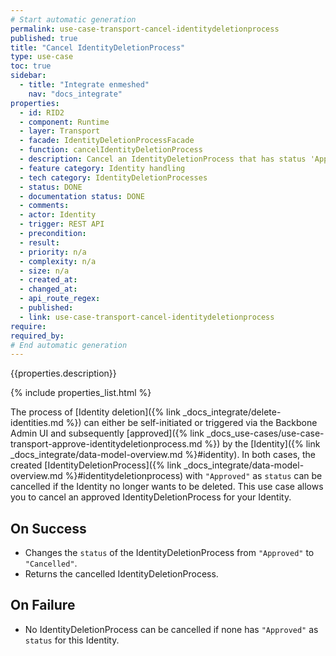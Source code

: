 ```yaml
---
# Start automatic generation
permalink: use-case-transport-cancel-identitydeletionprocess
published: true
title: "Cancel IdentityDeletionProcess"
type: use-case
toc: true
sidebar:
  - title: "Integrate enmeshed"
    nav: "docs_integrate"
properties:
  - id: RID2
  - component: Runtime
  - layer: Transport
  - facade: IdentityDeletionProcessFacade
  - function: cancelIdentityDeletionProcess
  - description: Cancel an IdentityDeletionProcess that has status 'Approved' within grace period
  - feature category: Identity handling
  - tech category: IdentityDeletionProcesses
  - status: DONE
  - documentation status: DONE
  - comments:
  - actor: Identity
  - trigger: REST API
  - precondition:
  - result:
  - priority: n/a
  - complexity: n/a
  - size: n/a
  - created_at:
  - changed_at:
  - api_route_regex:
  - published:
  - link: use-case-transport-cancel-identitydeletionprocess
require:
required_by:
# End automatic generation
---
```


{{properties.description}}

{% include properties_list.html %}

The process of [Identity deletion]({% link _docs_integrate/delete-identities.md %}) can either be self-initiated or triggered via the Backbone Admin UI and subsequently [approved]({% link _docs_use-cases/use-case-transport-approve-identitydeletionprocess.md %}) by the [Identity]({% link _docs_integrate/data-model-overview.md %}#identity).
In both cases, the created [IdentityDeletionProcess]({% link _docs_integrate/data-model-overview.md %}#identitydeletionprocess) with `"Approved"` as `status` can be cancelled if the Identity no longer wants to be deleted.
This use case allows you to cancel an approved IdentityDeletionProcess for your Identity.

## On Success

- Changes the `status` of the IdentityDeletionProcess from `"Approved"` to `"Cancelled"`.
- Returns the cancelled IdentityDeletionProcess.

## On Failure

- No IdentityDeletionProcess can be cancelled if none has `"Approved"` as `status` for this Identity.
